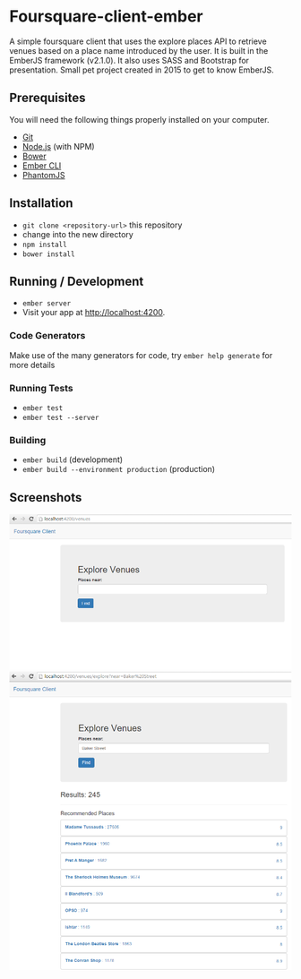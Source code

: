 # Foursquare-client-ember

A simple foursquare client that uses the explore places API to retrieve venues based on a place name introduced by the user.
It is built in the EmberJS framework (v2.1.0). It also uses SASS and Bootstrap for presentation.
Small pet project created in 2015 to get to know EmberJS.

## Prerequisites

You will need the following things properly installed on your computer.

* [Git](http://git-scm.com/)
* [Node.js](http://nodejs.org/) (with NPM)
* [Bower](http://bower.io/)
* [Ember CLI](http://www.ember-cli.com/)
* [PhantomJS](http://phantomjs.org/)

## Installation

* `git clone <repository-url>` this repository
* change into the new directory
* `npm install`
* `bower install`

## Running / Development

* `ember server`
* Visit your app at [http://localhost:4200](http://localhost:4200).

### Code Generators

Make use of the many generators for code, try `ember help generate` for more details

### Running Tests

* `ember test`
* `ember test --server`

### Building

* `ember build` (development)
* `ember build --environment production` (production)

## Screenshots

![Homepage](https://raw.githubusercontent.com/tiagomsg/foursquare-client-ember/master/snapshot1.png)
![Explore Results](https://raw.githubusercontent.com/tiagomsg/foursquare-client-ember/master/snapshot2.png)
